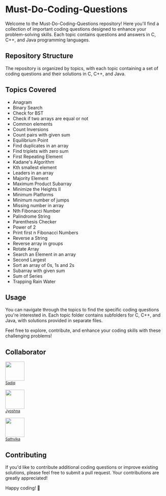 # Must-Do-Coding-Questions

Welcome to the Must-Do-Coding-Questions repository! Here you'll find a collection of important coding questions designed to enhance your problem-solving skills. Each topic contains questions and answers in C, C++, and Java programming languages.

## Repository Structure
The repository is organized by topics, with each topic containing a set of coding questions and their solutions in C, C++, and Java.

## Topics Covered
- Anagram
- Binary Search
- Check for BST
- Check if two arrays are equal or not
- Common elements
- Count Inversions
- Count pairs with given sum
- Equilibrium Point
- Find duplicates in an array
- Find triplets with zero sum
- First Repeating Element
- Kadane's Algorithm
- Kth smallest element
- Leaders in an array
- Majority Element
- Maximum Product Subarray
- Minimize the Heights II
- Minimum Platforms
- Minimum number of jumps
- Missing number in array
- Nth Fibonacci Number
- Palindrome String
- Parenthesis Checker
- Power of 2
- Print first n Fibonacci Numbers
- Reverse a String
- Reverse array in groups
- Rotate Array
- Search an Element in an array
- Second Largest
- Sort an array of 0s, 1s and 2s
- Subarray with given sum
- Sum of Series
- Trapping Rain Water


## Usage
You can navigate through the topics to find the specific coding questions you're interested in. Each topic folder contains subfolders for C, C++, and Java, with solutions provided in separate files.

Feel free to explore, contribute, and enhance your coding skills with these challenging problems!

## Collaborator
<img src="https://github.com/sadiqshaik123.png" width="60px;"/><br /><sub><a href="https://github.com/sadiqshaik123">Sadiq</a></sub>

<img src="https://github.com/Jyoshna441.png" width="60px;"/><br /><sub><a href="https://github.com/Jyoshna441">Jyoshna</a></sub>

<img src="https://github.com/sathvika36.png" width="60px;"/><br /><sub><a href="https://github.com/sathvika36">Sathvika</a></sub>

## Contributing
If you'd like to contribute additional coding questions or improve existing solutions, please feel free to submit a pull request. Your contributions are greatly appreciated!

Happy coding! 🚀
